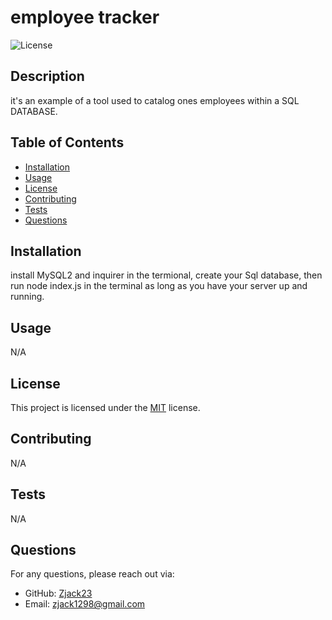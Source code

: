 # employee tracker

![License](https://img.shields.io/badge/License-MIT-brightgreen.svg)

## Description

it's an example of a tool used to catalog ones employees within a SQL DATABASE.

## Table of Contents

- [Installation](#installation)
- [Usage](#usage)
- [License](#license)
- [Contributing](#contributing)
- [Tests](#tests)
- [Questions](#questions)

## Installation

install MySQL2 and inquirer in the termional, create your Sql database, then run node index.js in the terminal as long as you have your server up and running. 

## Usage

N/A

## License

This project is licensed under the [MIT](https://opensource.org/licenses/MIT) license.

## Contributing

N/A

## Tests

N/A

## Questions

For any questions, please reach out via:

- GitHub: [Zjack23](https://github.com/Zjack23)
- Email: [zjack1298@gmail.com](mailto:zjack1298@gmail.com)
